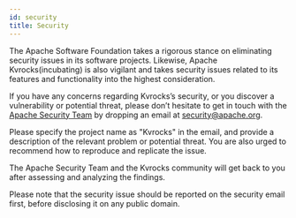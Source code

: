 ```yaml
---
id: security 
title: Security
---
```


The Apache Software Foundation takes a rigorous stance on eliminating security issues in its software projects. Likewise, Apache Kvrocks(incubating) is also vigilant and takes security issues related to its features and functionality into the highest consideration.

If you have any concerns regarding Kvrocks’s security, or you discover a vulnerability or potential threat, please don’t hesitate to get in touch with the [Apache Security Team](https://www.apache.org/security/) by dropping an email at [security@apache.org](security@apache.org).

Please specify the project name as "Kvrocks" in the email, and provide a description of the relevant problem or potential threat. You are also urged to recommend how to reproduce and replicate the issue.

The Apache Security Team and the Kvrocks community will get back to you after assessing and analyzing the findings.

Please note that the security issue should be reported on the security email first, before disclosing it on any public domain.
